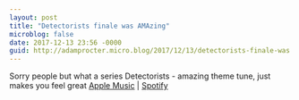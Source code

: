 ```yaml
---
layout: post
title: "Detectorists finale was AMAzing"
microblog: false
date: 2017-12-13 23:56 -0000
guid: http://adamprocter.micro.blog/2017/12/13/detectorists-finale-was.html
---
```

Sorry people but what a series Detectorists - amazing theme tune, just makes you feel great [Apple Music](https://itunes.apple.com/gb/album/detectorists-original-soundtrack-from-the-tv-series/924963290?i=924963360) | [Spotify](https://open.spotify.com/album/7ARZyHk8iMle3e3iYHtMkx?si=ON62UjvQR0-AyAUSU__lMw)
